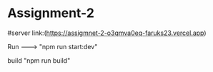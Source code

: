 # Assignment-2

#server link:(https://assigmnet-2-o3qmva0eq-faruks23.vercel.app)

Run --->
"npm run start:dev"

build
"npm run build"

